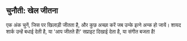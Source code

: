## चुनौती: खेल जीतना

एक अंक चुनें, जिस पर खिलाड़ी जीतता है, और कुछ अच्छा करें जब उन्के इत्ने अन्क हो जायें। शायद शार्क उन्हें बधाई देती है, या 'आप जीतते हैं!' सप्राइट दिखाई देता है, या संगीत बजता है!